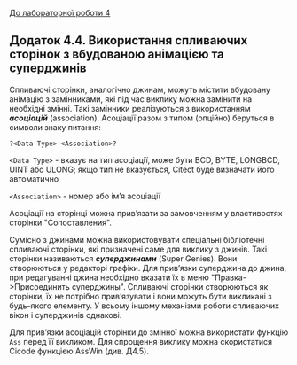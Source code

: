 [До лабораторної роботи 4](lab4.md)

## Додаток 4.4. Використання спливаючих сторінок з вбудованою анімацією та суперджинів  

Спливаючі сторінки, аналогічно джинам, можуть містити вбудовану анімацію з замінниками, які під час виклику можна замінити на необхідні змінні. Такі замінники реалізуються з використанням ***асоціацій*** (association). Асоціації разом з типом (опційно) беруться в символи знаку питання:

```
?<Data Type> <Association>?
```

`<Data Type>` - вказує на тип асоціації, може бути BCD, BYTE, LONGBCD, UINT або ULONG; якщо тип не вказується, Citect буде визначати його автоматично   

`<Association>` - номер або ім’я асоціації 

Асоціації на сторінці можна прив’язати за замовченням у властивостях сторінки "Сопоставления". 

Сумісно з джинами можна використовувати спеціальні бібліотечні спливаючі сторінки, які призначені саме для виклику з джинів. Такі сторінки називаються ***суперджинами*** (Super Genies). Вони створюються у редакторі графіки. Для прив’язки суперджина до джина, при редагуванні джина необхідно вказати їх в меню "Правка->Присоединить суперджины". Спливаючі сторінки створюються як сторінки, їх не потрібно прив’язувати і вони можуть бути викликані з будь-якого елементу. У всьому іншому механізми роботи спливаючих вікон і суперджинів однакові.

Для прив’язки асоціацій сторінки до змінної можна використати функцію `Ass` перед її викликом. Для спрощення виклику можна скористатися Cicode функцією AssWin (див. Д4.5).      
